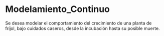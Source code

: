# Modelamiento_Continuo
Se desea modelar el comportamiento del crecimiento de una planta de fríjol, bajo cuidados caseros, desde la incubación hasta su posible muerte.
